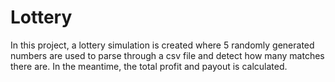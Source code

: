 # Lottery
In this project, a lottery simulation is created where 5 randomly generated numbers are used to parse through a csv file and detect how many matches there are. In the meantime, the total profit and payout is calculated.
